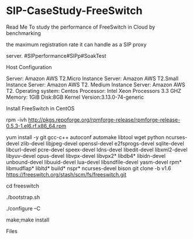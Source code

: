 # SIP-CaseStudy-FreeSwitch
Read Me
To study the performance of FreeSwitch in Cloud by benchmarking 

the maximum registration rate it can handle as a SIP proxy 

server.
#SIPperformance#SIPp#SoakTest

Host Configuration

Server: Amazon AWS T2.Micro Instance
Server: Amazon AWS T2.Small Instance
Server: Amazon AWS T2. Medium Instance
Server: Amazon AWS T2.
Operating system: Centos
Processor: Intel Xeon Processors 3.3 GHZ
Memory: 1GiB
Disk:8GB
Kernel Version:3.13.0-74-generic

Install FreeSwitch in CentOS

rpm -ivh http://pkgs.repoforge.org/rpmforge-release/rpmforge-release-0.5.3-1.el6.rf.x86_64.rpm

yum install -y git gcc-c++ autoconf automake libtool wget python ncurses-devel zlib-devel libjpeg-devel openssl-devel e2fsprogs-devel sqlite-devel libcurl-devel pcre-devel speex-devel ldns-devel libedit-devel libxml2-devel libyuv-devel opus-devel libvpx-devel libvpx2* libdb4* libidn-devel unbound-devel libuuid-devel lua-devel libsndfile-devel yasm-devel rpm* libmudflap* libltd* build* nspr* ncurses-devel bison
git clone -b v1.6 https://freeswitch.org/stash/scm/fs/freeswitch.git

cd freeswitch

./bootstrap.sh

./configure –C 

make;make install

Files

